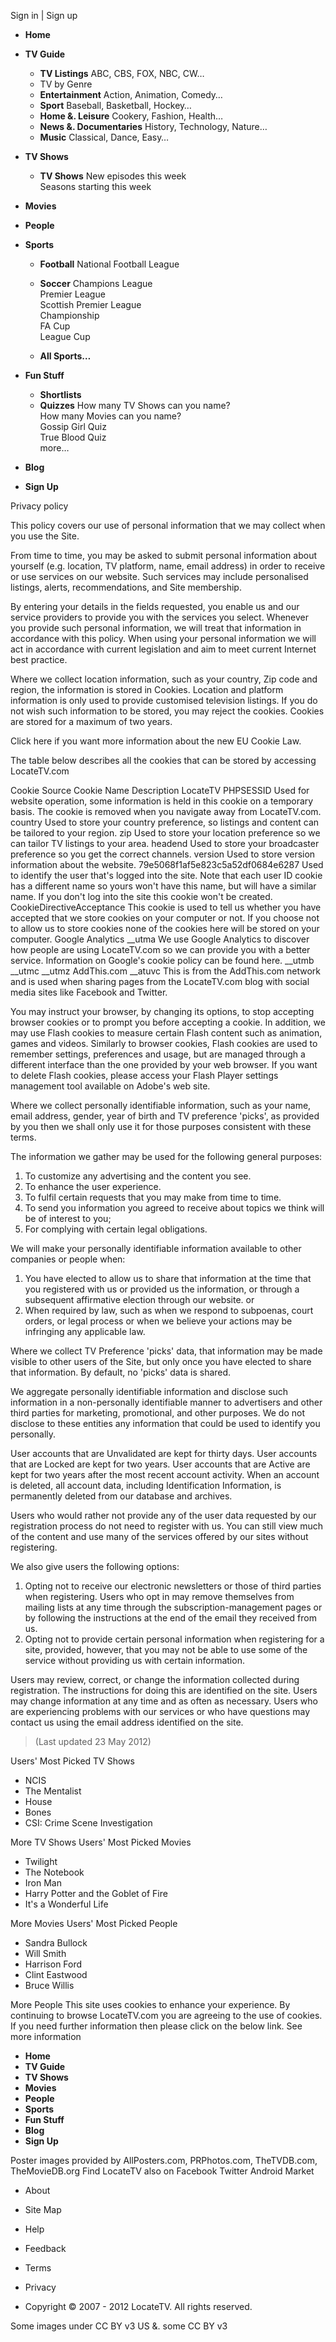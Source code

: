 Sign in | Sign up

*   **Home**
*   **TV Guide**
    *   **TV Listings** ABC, CBS, FOX, NBC, CW…
    *   TV by Genre
    *   **Entertainment** Action, Animation, Comedy…
    *   **Sport** Baseball, Basketball, Hockey…
    *   **Home &. Leisure** Cookery, Fashion, Health…
    *   **News &. Documentaries** History, Technology, Nature…
    *   **Music** Classical, Dance, Easy…
*   **TV Shows**
    *   **TV Shows** New episodes this week  
        Seasons starting this week  
        
*   **Movies**
*   **People**
*   **Sports**
    *   **Football** National Football League  
        
    *   **Soccer** Champions League  
        Premier League  
        Scottish Premier League  
        Championship  
        FA Cup  
        League Cup  
        
    *   **All Sports…**
*   **Fun Stuff**
    *   **Shortlists**
    *   **Quizzes** How many TV Shows can you name?  
        How many Movies can you name?  
        Gossip Girl Quiz  
        True Blood Quiz  
        more…
*   **Blog**
*   **Sign Up**

Privacy policy

This policy covers our use of personal information that we may collect when you use the Site.

From time to time, you may be asked to submit personal information about yourself (e.g. location, TV platform, name, email address) in order to receive or use services on our website. Such services may include personalised listings, alerts, recommendations, and Site membership.

By entering your details in the fields requested, you enable us and our service providers to provide you with the services you select. Whenever you provide such personal information, we will treat that information in accordance with this policy. When using your personal information we will act in accordance with current legislation and aim to meet current Internet best practice.

Where we collect location information, such as your country, Zip code and region, the information is stored in Cookies. Location and platform information is only used to provide customised television listings. If you do not wish such information to be stored, you may reject the cookies. Cookies are stored for a maximum of two years.

Click here if you want more information about the new EU Cookie Law.

The table below describes all the cookies that can be stored by accessing LocateTV.com

Cookie Source Cookie Name Description LocateTV PHPSESSID Used for website operation, some information is held in this cookie on a temporary basis. The cookie is removed when you navigate away from LocateTV.com. country Used to store your country preference, so listings and content can be tailored to your region. zip Used to store your location preference so we can tailor TV listings to your area. headend Used to store your broadcaster preference so you get the correct channels. version Used to store version information about the website. 79e5068f1af5e823c5a52df0684e6287 Used to identify the user that's logged into the site. Note that each user ID cookie has a different name so yours won't have this name, but will have a similar name. If you don't log into the site this cookie won't be created. CookieDirectiveAcceptance This cookie is used to tell us whether you have accepted that we store cookies on your computer or not. If you choose not to allow us to store cookies none of the cookies here will be stored on your computer. Google Analytics \_\_utma We use Google Analytics to discover how people are using LocateTV.com so we can provide you with a better service. Information on Google's cookie policy can be found here. \_\_utmb \_\_utmc \_\_utmz AddThis.com \_\_atuvc This is from the AddThis.com network and is used when sharing pages from the LocateTV.com blog with social media sites like Facebook and Twitter.  

You may instruct your browser, by changing its options, to stop accepting browser cookies or to prompt you before accepting a cookie. In addition, we may use Flash cookies to measure certain Flash content such as animation, games and videos. Similarly to browser cookies, Flash cookies are used to remember settings, preferences and usage, but are managed through a different interface than the one provided by your web browser. If you want to delete Flash cookies, please access your Flash Player settings management tool available on Adobe's web site.

Where we collect personally identifiable information, such as your name, email address, gender, year of birth and TV preference 'picks', as provided by you then we shall only use it for those purposes consistent with these terms.

The information we gather may be used for the following general purposes:

1.  To customize any advertising and the content you see.
2.  To enhance the user experience.
3.  To fulfil certain requests that you may make from time to time.
4.  To send you information you agreed to receive about topics we think will be of interest to you;
5.  For complying with certain legal obligations.

We will make your personally identifiable information available to other companies or people when:

1.  You have elected to allow us to share that information at the time that you registered with us or provided us the information, or through a subsequent affirmative election through our website. or
2.  When required by law, such as when we respond to subpoenas, court orders, or legal process or when we believe your actions may be infringing any applicable law.

Where we collect TV Preference 'picks' data, that information may be made visible to other users of the Site, but only once you have elected to share that information. By default, no 'picks' data is shared.

We aggregate personally identifiable information and disclose such information in a non-personally identifiable manner to advertisers and other third parties for marketing, promotional, and other purposes. We do not disclose to these entities any information that could be used to identify you personally.

User accounts that are Unvalidated are kept for thirty days. User accounts that are Locked are kept for two years. User accounts that are Active are kept for two years after the most recent account activity. When an account is deleted, all account data, including Identification Information, is permanently deleted from our database and archives.

Users who would rather not provide any of the user data requested by our registration process do not need to register with us. You can still view much of the content and use many of the services offered by our sites without registering.

We also give users the following options:

1.  Opting not to receive our electronic newsletters or those of third parties when registering. Users who opt in may remove themselves from mailing lists at any time through the subscription-management pages or by following the instructions at the end of the email they received from us.
2.  Opting not to provide certain personal information when registering for a site, provided, however, that you may not be able to use some of the service without providing us with certain information.

Users may review, correct, or change the information collected during registration. The instructions for doing this are identified on the site. Users may change information at any time and as often as necessary. Users who are experiencing problems with our services or who have questions may contact us using the email address identified on the site.

> (Last updated 23 May 2012)

Users' Most Picked TV Shows

*   NCIS
*   The Mentalist
*   House
*   Bones
*   CSI: Crime Scene Investigation

More TV Shows Users' Most Picked Movies

*   Twilight
*   The Notebook
*   Iron Man
*   Harry Potter and the Goblet of Fire
*   It's a Wonderful Life

More Movies Users' Most Picked People

*   Sandra Bullock
*   Will Smith
*   Harrison Ford
*   Clint Eastwood
*   Bruce Willis

More People This site uses cookies to enhance your experience. By continuing to browse LocateTV.com you are agreeing to the use of cookies. If you need further information then please click on the below link. See more information

*   **Home**
*   **TV Guide**
*   **TV Shows**
*   **Movies**
*   **People**
*   **Sports**
*   **Fun Stuff**
*   **Blog**
*   **Sign Up**

Poster images provided by AllPosters.com, PRPhotos.com, TheTVDB.com, TheMovieDB.org Find LocateTV also on Facebook Twitter Android Market

*   About
*   Site Map
*   Help
*   Feedback

*   Terms
*   Privacy
*   Copyright © 2007 - 2012 LocateTV. All rights reserved.

Some images under CC BY v3 US &. some CC BY v3